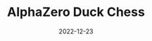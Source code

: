 ---
title: AlphaZero Duck Chess
summary: Using reinforcement learning to train an AI for the game of Duck Chess. The model learns solely through self-play, using an algorithm based on AlphaZero.
tags:
  - ml
date: 2022-12-23
external_link: https://github.com/dougyd92/alpha-zero-general-duckchess/blob/master/DuckZero_FinalReport.pdf
---